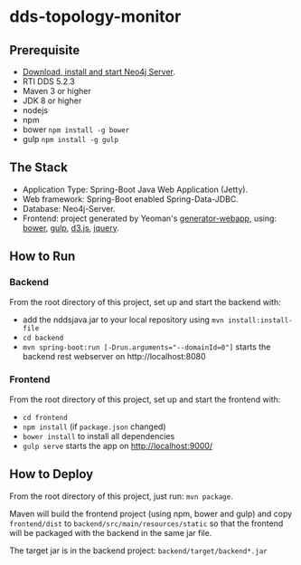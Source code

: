 # dds-topology-monitor

## Prerequisite
* [Download, install and start Neo4j Server](http://neo4j.com/download).
* RTI DDS 5.2.3
* Maven 3 or higher
* JDK 8 or higher
* nodejs
* npm
* bower `npm install -g bower`
* gulp `npm install -g gulp`

## The Stack
* Application Type: Spring-Boot Java Web Application (Jetty).
* Web framework: Spring-Boot enabled Spring-Data-JDBC.
* Database: Neo4j-Server.
* Frontend: project generated by Yeoman's [generator-webapp](https://github.com/yeoman/generator-webapp/blob/master/docs/README.md), using: [bower](https://bower.io/), [gulp](http://gulpjs.com/), [d3.js](https://d3js.org/), [jquery](https://jquery.com/).

## How to Run
### Backend
From the root directory of this project, set up and start the backend with:
* add the nddsjava.jar to your local repository using `mvn install:install-file`
* `cd backend`
* `mvn spring-boot:run [-Drun.arguments="--domainId=0"]` starts the backend rest webserver on http://localhost:8080

### Frontend
From the root directory of this project, set up and start the frontend with:
* `cd frontend`
* `npm install` (if `package.json` changed)
* `bower install` to install all dependencies
* `gulp serve` starts the app on [http://localhost:9000/](http://localhost:9000/)

## How to Deploy
From the root directory of this project, just run:
`mvn package`.

Maven will build the frontend project (using npm, bower and gulp) and copy `frontend/dist` to `backend/src/main/resources/static` so that the frontend will be packaged with the backend in the same jar file.

The target jar is in the backend project: `backend/target/backend*.jar`
